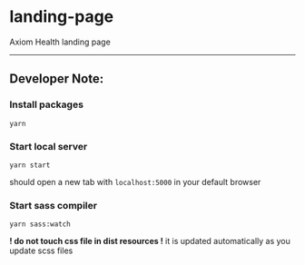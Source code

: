 # landing-page

Axiom Health landing page

---

## Developer Note:

### Install packages

```
yarn
```

### Start local server

```
yarn start
```

should open a new tab with `localhost:5000` in your default browser

### Start sass compiler

```
yarn sass:watch
```

**! do not touch css file in dist resources !**
it is updated automatically as you update scss files
